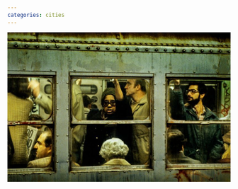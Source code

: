 ```yaml
---
categories: cities
---
```


![nyc14](https://raw.githubusercontent.com/muneer78/muneer78.github.io/master/images/nyc14.jpeg)



